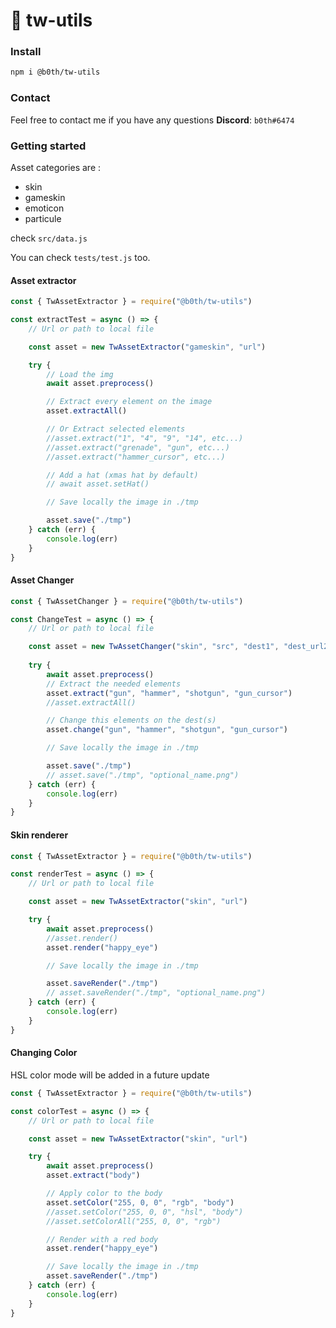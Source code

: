 # 🐞 tw-utils

### Install

```bash
npm i @b0th/tw-utils
```

### Contact

Feel free to contact me if you have any questions 
**Discord**: `b0th#6474`

### Getting started

Asset categories are : 
- skin
- gameskin
- emoticon
- particule

check `src/data.js`

You can check `tests/test.js` too.

#### Asset extractor


```js
const { TwAssetExtractor } = require("@b0th/tw-utils")

const extractTest = async () => {
    // Url or path to local file

    const asset = new TwAssetExtractor("gameskin", "url")

    try {
        // Load the img
        await asset.preprocess()

        // Extract every element on the image
        asset.extractAll()

        // Or Extract selected elements
        //asset.extract("1", "4", "9", "14", etc...)
        //asset.extract("grenade", "gun", etc...)
        //asset.extract("hammer_cursor", etc...)

        // Add a hat (xmas hat by default)
        // await asset.setHat()

        // Save locally the image in ./tmp

        asset.save("./tmp")
    } catch (err) {
        console.log(err)
    }
}
```

#### Asset Changer

```js
const { TwAssetChanger } = require("@b0th/tw-utils")

const ChangeTest = async () => {
    // Url or path to local file

    const asset = new TwAssetChanger("skin", "src", "dest1", "dest_url2", "dest3")
    
    try {
        await asset.preprocess()
        // Extract the needed elements
        asset.extract("gun", "hammer", "shotgun", "gun_cursor")
        //asset.extractAll()

        // Change this elements on the dest(s)
        asset.change("gun", "hammer", "shotgun", "gun_cursor")

        // Save locally the image in ./tmp

        asset.save("./tmp")
        // asset.save("./tmp", "optional_name.png")
    } catch (err) {
        console.log(err) 
    }
}
```

#### Skin renderer
```js
const { TwAssetExtractor } = require("@b0th/tw-utils")

const renderTest = async () => {
    // Url or path to local file

    const asset = new TwAssetExtractor("skin", "url")

    try {
        await asset.preprocess()
        //asset.render()
        asset.render("happy_eye")

        // Save locally the image in ./tmp

        asset.saveRender("./tmp")
        // asset.saveRender("./tmp", "optional_name.png")
    } catch (err) {
        console.log(err)
    }
}
```

#### Changing Color

HSL color mode will be added in a future update

```js
const { TwAssetExtractor } = require("@b0th/tw-utils")

const colorTest = async () => {
    // Url or path to local file

    const asset = new TwAssetExtractor("skin", "url")

    try {
        await asset.preprocess()
        asset.extract("body")

        // Apply color to the body
        asset.setColor("255, 0, 0", "rgb", "body")
        //asset.setColor("255, 0, 0", "hsl", "body")
        //asset.setColorAll("255, 0, 0", "rgb")

        // Render with a red body
        asset.render("happy_eye")

        // Save locally the image in ./tmp
        asset.saveRender("./tmp")
    } catch (err) {
        console.log(err)
    }
}
```